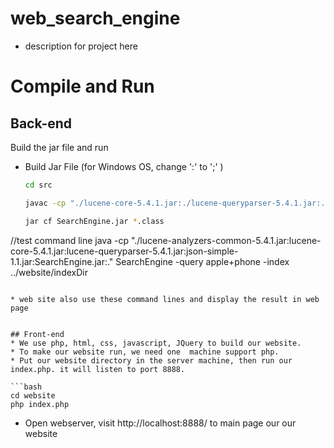 # web_search_engine
* description for project here

# Compile and Run
## Back-end
Build the jar file  and run 

* Build Jar File (for Windows OS, change ':' to ';' )
  ```bash
  cd src

  javac -cp "./lucene-core-5.4.1.jar:./lucene-queryparser-5.4.1.jar:./lucene-analyzers-common-5.4.1.jar:./json-simple-1.1.jar:." *.java

  jar cf SearchEngine.jar *.class

 //test command line
 java -cp "./lucene-analyzers-common-5.4.1.jar:lucene-core-5.4.1.jar:lucene-queryparser-5.4.1.jar:json-simple-1.1.jar:SearchEngine.jar:." SearchEngine -query apple+phone -index ../website/indexDir

  ```

  * web site also use these command lines and display the result in web page


## Front-end
  * We use php, html, css, javascript, JQuery to build our website.
  * To make our website run, we need one  machine support php. 
  * Put our website directory in the server machine, then run our index.php. it will listen to port 8888.

  ```bash
  cd website
  php index.php 

  ```
  * Open webserver, visit http://localhost:8888/ to main page our our website
